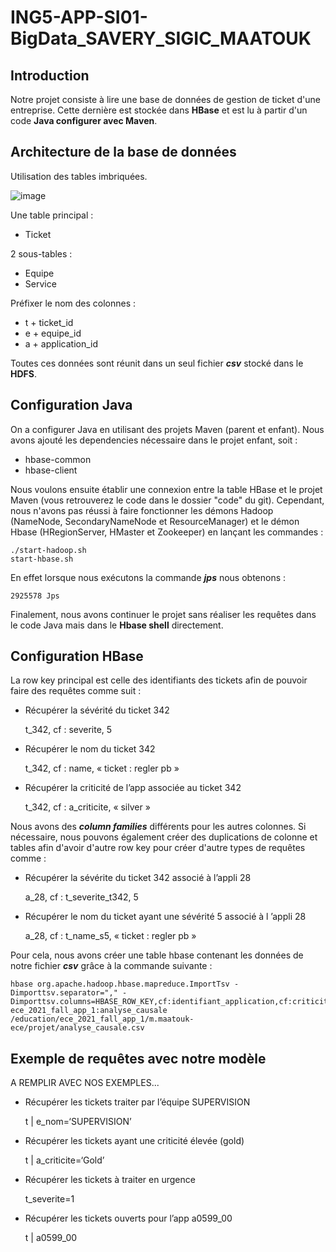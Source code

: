 # ING5-APP-SI01-BigData_SAVERY_SIGIC_MAATOUK

## Introduction
Notre projet consiste à lire une base de données de gestion de ticket d'une entreprise. Cette dernière est stockée dans **HBase** et est lu à partir d'un code **Java configurer avec Maven**.


## Architecture de la base de données
Utilisation des tables imbriquées.

![image](https://user-images.githubusercontent.com/47555601/147259664-3771dc47-0a7f-4bb0-a7d8-444cc5f2dc2e.png)

Une table principal :
- Ticket

2 sous-tables :
- Equipe
- Service

Préfixer le nom des colonnes :
- t + ticket_id
- e + equipe_id
- a + application_id

Toutes ces données sont réunit dans un seul fichier ***csv*** stocké dans le **HDFS**.

## Configuration Java
On a configurer Java en utilisant des projets Maven (parent et enfant). Nous avons ajouté les dependencies nécessaire dans le projet enfant, soit :
- hbase-common
- hbase-client

Nous voulons ensuite établir une connexion entre la table HBase et le projet Maven (vous retrouverez le code dans le dossier "code" du git). 
Cependant, nous n'avons pas réussi à faire fonctionner les démons Hadoop (NameNode, SecondaryNameNode et ResourceManager) et le démon Hbase (HRegionServer, HMaster et Zookeeper) en lançant les commandes :
```console
./start-hadoop.sh
start-hbase.sh
```

En effet lorsque nous exécutons la commande ***jps*** nous obtenons :
```console
2925578 Jps
```

Finalement, nous avons continuer le projet sans réaliser les requêtes dans le code Java mais dans le **Hbase shell** directement.

## Configuration HBase
La row key principal est celle des identifiants des tickets afin de pouvoir faire des requêtes comme suit :
- Récupérer la sévérité du ticket 342

	t_342, cf : severite, 5
	
- Récupérer le nom du ticket 342 

	t_342, cf : name, « ticket : regler pb »
	
- Récupérer la criticité de l’app associée au ticket 342

	t_342, cf : a_criticite, « silver »

Nous avons des ***column families*** différents pour les autres colonnes.
Si nécessaire, nous pouvons également créer des duplications de colonne et tables afin d'avoir d'autre row key pour créer d'autre types de requêtes comme :
- Récupérer la sévérite du ticket 342 associé à l’appli 28

	a_28, cf : t_severite_t342, 5
 
- Récupérer le nom du ticket ayant une sévérité 5 associé à l ’appli 28

	a_28, cf : t_name_s5, « ticket : regler pb » 
	
Pour cela, nous avons créer une table hbase contenant les données de notre fichier ***csv*** grâce à la commande suivante :
```console
hbase org.apache.hadoop.hbase.mapreduce.ImportTsv -Dimporttsv.separator="," -Dimporttsv.columns=HBASE_ROW_KEY,cf:identifiant_application,cf:criticite_application,cf:statut_application,cf:date_ouverture_application,cf:semaine_ouverture_application,cf:identifiant_equipe,cf:equipe_traitement ece_2021_fall_app_1:analyse_causale /education/ece_2021_fall_app_1/m.maatouk-ece/projet/analyse_causale.csv
```

## Exemple de requêtes avec notre modèle
A REMPLIR AVEC NOS EXEMPLES...

- Récupérer les tickets traiter par l’équipe SUPERVISION

	t | e_nom=‘SUPERVISION’

- Récupérer les tickets ayant une criticité élevée (gold)

	t | a_criticite=‘Gold’

- Récupérer les tickets à traiter en urgence

	t_severite=1

- Récupérer les tickets ouverts pour l’app a0599_00

	t | a0599_00
